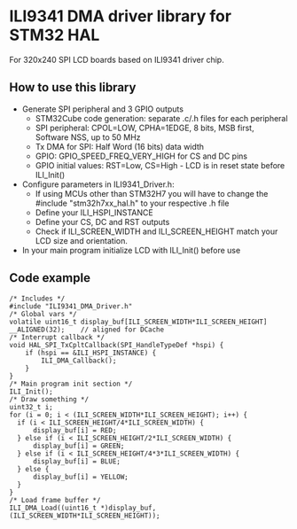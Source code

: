 # ILI9341 DMA driver library for STM32 HAL
For 320x240 SPI LCD boards based on ILI9341 driver chip.

## How to use this library
* Generate SPI peripheral and 3 GPIO outputs
	* STM32Cube code generation: separate .c/.h files for each peripheral
	* SPI peripheral: CPOL=LOW, CPHA=1EDGE, 8 bits, MSB first, Software NSS, up to 50 MHz
	* Tx DMA for SPI: Half Word (16 bits) data width
	* GPIO: GPIO_SPEED_FREQ_VERY_HIGH for CS and DC pins
	* GPIO initial values: RST=Low, CS=High - LCD is in reset state before ILI_Init()
* Configure parameters in ILI9341_Driver.h:
	* If using MCUs other than STM32H7 you will have to change the #include "stm32h7xx_hal.h" to your respective .h file
	* Define your ILI_HSPI_INSTANCE
	* Define your CS, DC and RST outputs
	* Check if ILI_SCREEN_WIDTH and ILI_SCREEN_HEIGHT match your LCD size and orientation.
* In your main program initialize LCD with ILI_Init() before use

## Code example
	/* Includes */
	#include "ILI9341_DMA_Driver.h"
	/* Global vars */
	volatile uint16_t display_buf[ILI_SCREEN_WIDTH*ILI_SCREEN_HEIGHT] __ALIGNED(32);	// aligned for DCache
	/* Interrupt callback */
	void HAL_SPI_TxCpltCallback(SPI_HandleTypeDef *hspi) {
		if (hspi == &ILI_HSPI_INSTANCE) {
			ILI_DMA_Callback();
		}
	}
	/* Main program init section */
	ILI_Init();
	/* Draw something */
	uint32_t i;
	for (i = 0; i < (ILI_SCREEN_WIDTH*ILI_SCREEN_HEIGHT); i++) {
	  if (i < ILI_SCREEN_HEIGHT/4*ILI_SCREEN_WIDTH) {
		  display_buf[i] = RED;
	  } else if (i < ILI_SCREEN_HEIGHT/2*ILI_SCREEN_WIDTH) {
		  display_buf[i] = GREEN;
	  } else if (i < ILI_SCREEN_HEIGHT/4*3*ILI_SCREEN_WIDTH) {
		  display_buf[i] = BLUE;
	  } else {
		  display_buf[i] = YELLOW;
	  }
	}
	/* Load frame buffer */
	ILI_DMA_Load((uint16_t *)display_buf, (ILI_SCREEN_WIDTH*ILI_SCREEN_HEIGHT));

